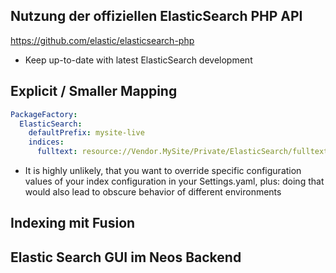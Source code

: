## Nutzung der offiziellen ElasticSearch PHP API

https://github.com/elastic/elasticsearch-php

* Keep up-to-date with latest ElasticSearch development

## Explicit / Smaller Mapping

```yaml
PackageFactory:
  ElasticSearch:
    defaultPrefix: mysite-live
    indices:
      fulltext: resource://Vendor.MySite/Private/ElasticSearch/fulltext.yaml
```

* It is highly unlikely, that you want to override specific configuration values of your index configuration in your Settings.yaml, plus: doing that would also lead to obscure behavior of different environments

## Indexing mit Fusion



## Elastic Search GUI im Neos Backend